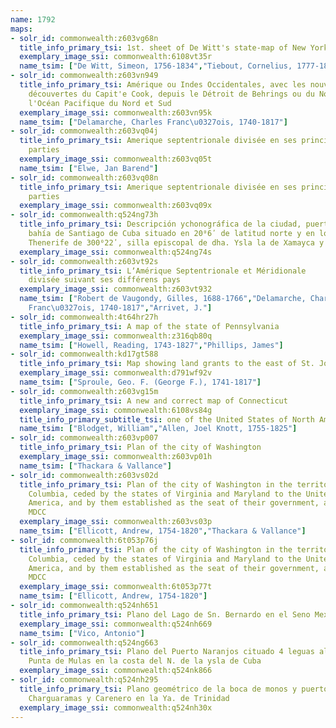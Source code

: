 ```yaml
---
name: 1792
maps:
- solr_id: commonwealth:z603vg68n
  title_info_primary_tsi: 1st. sheet of De Witt's state-map of New York
  exemplary_image_ssi: commonwealth:6108vt35r
  name_tsim: ["De Witt, Simeon, 1756-1834","Tiebout, Cornelius, 1777-1832"]
- solr_id: commonwealth:z603vn949
  title_info_primary_tsi: Amérique ou Indes Occidentales, avec les nouvelles
    découvertes du Capit'e Cook, depuis le Détroit de Behrings ou du Nord, dans
    l'Océan Pacifique du Nord et Sud
  exemplary_image_ssi: commonwealth:z603vn95k
  name_tsim: ["Delamarche, Charles Franc\u0327ois, 1740-1817"]
- solr_id: commonwealth:z603vq04j
  title_info_primary_tsi: Amerique septentrionale divisée en ses principales
    parties
  exemplary_image_ssi: commonwealth:z603vq05t
  name_tsim: ["Elwe, Jan Barend"]
- solr_id: commonwealth:z603vq08n
  title_info_primary_tsi: Amerique septentrionale divisée en ses principales
    parties
  exemplary_image_ssi: commonwealth:z603vq09x
- solr_id: commonwealth:q524ng73h
  title_info_primary_tsi: Descripción ychonográfica de la ciudad, puerto y
    bahía de Santiago de Cuba situado en 20⁰6ʹ de latitud norte y en longd. de
    Thenerife de 300⁰22ʹ, silla episcopal de dha. Ysla la de Xamayca y la Florida
  exemplary_image_ssi: commonwealth:q524ng74s
- solr_id: commonwealth:z603vt92s
  title_info_primary_tsi: LʼAmérique Septentrionale et Méridionale
    divisée suivant ses différens pays
  exemplary_image_ssi: commonwealth:z603vt932
  name_tsim: ["Robert de Vaugondy, Gilles, 1688-1766","Delamarche, Charles
    Franc\u0327ois, 1740-1817","Arrivet, J."]
- solr_id: commonwealth:4t64hr27h
  title_info_primary_tsi: A map of the state of Pennsylvania
  exemplary_image_ssi: commonwealth:z316qb80q
  name_tsim: ["Howell, Reading, 1743-1827","Phillips, James"]
- solr_id: commonwealth:kd17gt588
  title_info_primary_tsi: Map showing land grants to the east of St. John
  exemplary_image_ssi: commonwealth:d791wf92v
  name_tsim: ["Sproule, Geo. F. (George F.), 1741-1817"]
- solr_id: commonwealth:z603vg15m
  title_info_primary_tsi: A new and correct map of Connecticut
  exemplary_image_ssi: commonwealth:6108vs84g
  title_info_primary_subtitle_tsi: one of the United States of North America
  name_tsim: ["Blodget, William","Allen, Joel Knott, 1755-1825"]
- solr_id: commonwealth:z603vp007
  title_info_primary_tsi: Plan of the city of Washington
  exemplary_image_ssi: commonwealth:z603vp01h
  name_tsim: ["Thackara & Vallance"]
- solr_id: commonwealth:z603vs02d
  title_info_primary_tsi: Plan of the city of Washington in the territory of
    Columbia, ceded by the states of Virginia and Maryland to the United States of
    America, and by them established as the seat of their government, after the year
    MDCC
  exemplary_image_ssi: commonwealth:z603vs03p
  name_tsim: ["Ellicott, Andrew, 1754-1820","Thackara & Vallance"]
- solr_id: commonwealth:6t053p76j
  title_info_primary_tsi: Plan of the city of Washington in the territory of
    Columbia, ceded by the states of Virginia and Maryland to the United States of
    America, and by them established as the seat of their government, after the year
    MDCC
  exemplary_image_ssi: commonwealth:6t053p77t
  name_tsim: ["Ellicott, Andrew, 1754-1820"]
- solr_id: commonwealth:q524nh651
  title_info_primary_tsi: Plano del Lago de Sn. Bernardo en el Seno Mexica no
  exemplary_image_ssi: commonwealth:q524nh669
  name_tsim: ["Vico, Antonio"]
- solr_id: commonwealth:q524ng663
  title_info_primary_tsi: Plano del Puerto Naranjos cituado 4 leguas al oeste de
    Punta de Mulas en la costa del N. de la ysla de Cuba
  exemplary_image_ssi: commonwealth:q524nk866
- solr_id: commonwealth:q524nh295
  title_info_primary_tsi: Plano geométrico de la boca de monos y puertos de
    Charguaramas y Carenero en la Ya. de Trinidad
  exemplary_image_ssi: commonwealth:q524nh30x
---
```

